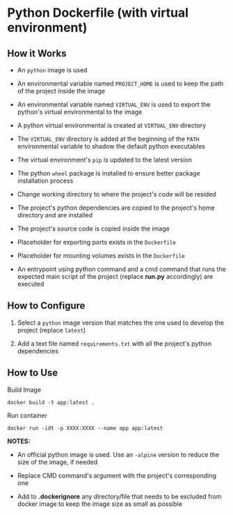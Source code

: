 # Python Dockerfile (with virtual environment)

## How it Works

- An `python` image is used

- An environmental variable named `PROJECT_HOME` is used to keep the path of the project inside the image

- An environmental variable named `VIRTUAL_ENV` is used to export the python's virtual environmental to the image

- A python virtual environmental is created at `VIRTUAL_ENV` directory

- The `VIRTUAL_ENV` directory is added at the beginning of the `PATH` environmental variable to shadow the default python executables

- The virtual environment's `pip` is updated to the latest version

- The python `wheel` package is installed to ensure better package installation process

- Change working directory to where the project's code will be resided

- The project's python dependencies are copied to the project's home directory and are installed

- The project's source code is copied inside the image

- Placeholder for exporting ports exists in the `Dockerfile`

- Placeholder for mounting volumes exists in the `Dockerfile`

- An entrypoint using python command and a cmd command that runs the expected main script of the project (replace **run.py** accordingly) are executed

## How to Configure

1. Select a `python` image version that matches the one used to develop the project (replace `latest`)

2. Add a text file named `requirements.txt` with all the project's python dependencies

## How to Use

Build Image

```shell
docker build -t app:latest .
```

Run container
```shell
docker run -idt -p XXXX:XXXX --name app app:latest
```

**NOTES:**

- An official python image is used. Use an `-alpine` version to reduce the size of the image, if needed

- Replace CMD command's argument with the project's corresponding one

- Add to **.dockerignore** any directory/file that needs to be excluded from docker image to keep the image size as small as possible
